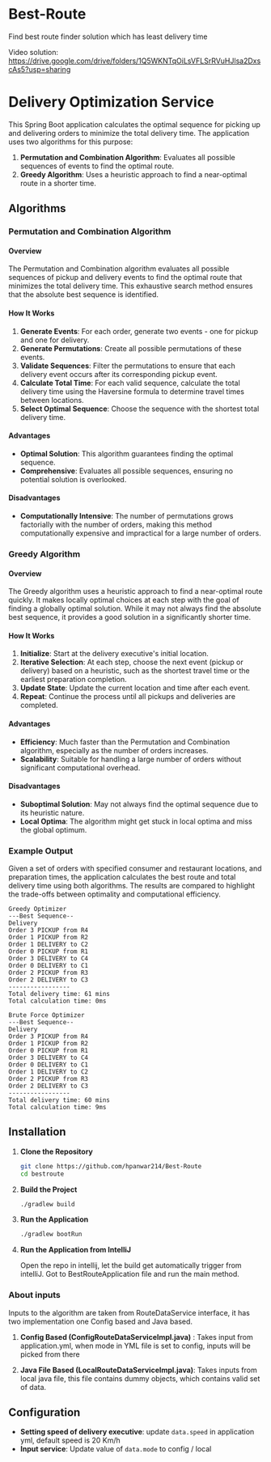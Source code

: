 # Best-Route
Find best route  finder solution which has least delivery time

Video solution: https://drive.google.com/drive/folders/1Q5WKNTqOiLsVFLSrRVuHJlsa2DxscAs5?usp=sharing
# Delivery Optimization Service

This Spring Boot application calculates the optimal sequence for picking up and delivering orders to minimize the total delivery time. The application uses two algorithms for this purpose:

1. **Permutation and Combination Algorithm**: Evaluates all possible sequences of events to find the optimal route.
2. **Greedy Algorithm**: Uses a heuristic approach to find a near-optimal route in a shorter time.

## Algorithms

### Permutation and Combination Algorithm

#### Overview
The Permutation and Combination algorithm evaluates all possible sequences of pickup and delivery events to find the optimal route that minimizes the total delivery time. This exhaustive search method ensures that the absolute best sequence is identified.

#### How It Works
1. **Generate Events**: For each order, generate two events - one for pickup and one for delivery.
2. **Generate Permutations**: Create all possible permutations of these events.
3. **Validate Sequences**: Filter the permutations to ensure that each delivery event occurs after its corresponding pickup event.
4. **Calculate Total Time**: For each valid sequence, calculate the total delivery time using the Haversine formula to determine travel times between locations.
5. **Select Optimal Sequence**: Choose the sequence with the shortest total delivery time.

#### Advantages
- **Optimal Solution**: This algorithm guarantees finding the optimal sequence.
- **Comprehensive**: Evaluates all possible sequences, ensuring no potential solution is overlooked.

#### Disadvantages
- **Computationally Intensive**: The number of permutations grows factorially with the number of orders, making this method computationally expensive and impractical for a large number of orders.

### Greedy Algorithm

#### Overview
The Greedy algorithm uses a heuristic approach to find a near-optimal route quickly. It makes locally optimal choices at each step with the goal of finding a globally optimal solution. While it may not always find the absolute best sequence, it provides a good solution in a significantly shorter time.

#### How It Works
1. **Initialize**: Start at the delivery executive's initial location.
2. **Iterative Selection**: At each step, choose the next event (pickup or delivery) based on a heuristic, such as the shortest travel time or the earliest preparation completion.
3. **Update State**: Update the current location and time after each event.
4. **Repeat**: Continue the process until all pickups and deliveries are completed.

#### Advantages
- **Efficiency**: Much faster than the Permutation and Combination algorithm, especially as the number of orders increases.
- **Scalability**: Suitable for handling a large number of orders without significant computational overhead.

#### Disadvantages
- **Suboptimal Solution**: May not always find the optimal sequence due to its heuristic nature.
- **Local Optima**: The algorithm might get stuck in local optima and miss the global optimum.

### Example Output

Given a set of orders with specified consumer and restaurant locations, and preparation times, the application calculates the best route and total delivery time using both algorithms. The results are compared to highlight the trade-offs between optimality and computational efficiency.

```plaintext
Greedy Optimizer
---Best Sequence--
Delivery
Order 3 PICKUP from R4
Order 1 PICKUP from R2
Order 1 DELIVERY to C2
Order 0 PICKUP from R1
Order 3 DELIVERY to C4
Order 0 DELIVERY to C1
Order 2 PICKUP from R3
Order 2 DELIVERY to C3
-----------------
Total delivery time: 61 mins
Total calculation time: 0ms

Brute Force Optimizer
---Best Sequence--
Delivery
Order 3 PICKUP from R4
Order 1 PICKUP from R2
Order 0 PICKUP from R1
Order 3 DELIVERY to C4
Order 0 DELIVERY to C1
Order 1 DELIVERY to C2
Order 2 PICKUP from R3
Order 2 DELIVERY to C3
-----------------
Total delivery time: 60 mins
Total calculation time: 9ms

```

## Installation

1. **Clone the Repository**
    ```bash
    git clone https://github.com/hpanwar214/Best-Route
    cd bestroute
    ```

2. **Build the Project**
    ```bash
    ./gradlew build
    ```

3. **Run the Application**
    ```bash
    ./gradlew bootRun
    ```
4. **Run the Application from IntelliJ**

   Open the repo in intellij, let the build get automatically trigger from intelliJ. Got to BestRouteApplication file and run the main method.

   
### About inputs

Inputs to the algorithm are taken from RouteDataService interface, it has two implementation one Config based and Java based.
1. **Config Based (ConfigRouteDataServiceImpl.java)** : Takes input from application.yml, when mode in YML file is set to config, inputs will be picked from there

2. **Java File Based (LocalRouteDataServiceImpl.java)**: Takes inputs from local java file, this file contains dummy objects, which contains valid set of data.

## Configuration

- **Setting speed of delivery executive**: update ```data.speed``` in application yml, default speed is 20 Km/h
- **Input service**: Update value of ```data.mode``` to config / local
